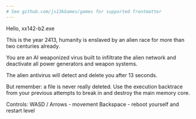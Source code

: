 ```yaml
---
# See github.com/js13kGames/games for supported frontmatter
---
```

Hello, xx142-b2.exe

This is the year 2413,
humanity is enslaved by an alien race for more than two centuries already.

You are an AI weaponized virus built to infiltrate the alien network and deactivate all power generators and weapon systems.

The alien antivirus will detect and delete you after 13 seconds.

But remember: a file is never really deleted. Use the execution backtrace from your previous attempts to break in and destroy the main memory core.

Controls:
WASD / Arrows - movement
Backspace - reboot yourself and restart level